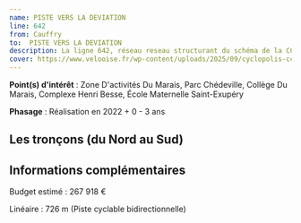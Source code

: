 ```yaml
---
name: PISTE VERS LA DEVIATION
line: 642
from: Cauffry
to:  PISTE VERS LA DEVIATION 
description: La ligne 642, réseau reseau structurant du schéma de la CCLVD (tronçons 42,88,130) concerne Laigneville,Mogneville,Cauffry - PISTE VERS LA DEVIATION
cover: https://www.velooise.fr/wp-content/uploads/2025/09/cyclopolis-cclvd-42.jpg
---
```


**Point(s) d'intérêt** : Zone D'activités Du Marais, Parc Chédeville, Collège Du Marais, Complexe Henri Besse, École Maternelle Saint-Exupéry

**Phasage** : Réalisation en 2022 + 0 - 3 ans

## Les tronçons (du Nord au Sud)

## Informations complémentaires

Budget estimé :  267 918 € 

Linéaire : 726 m (Piste cyclable bidirectionnelle)

